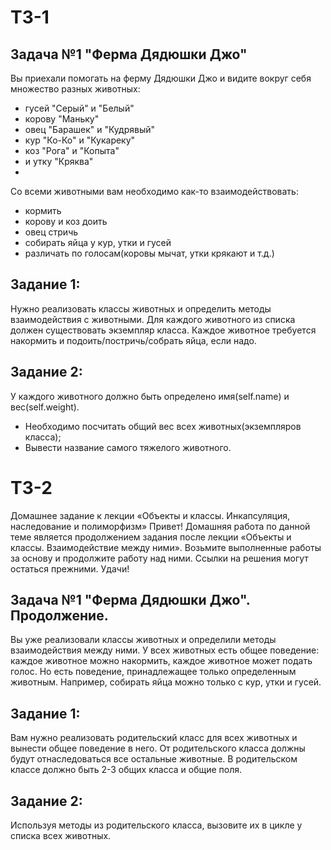 # ТЗ-1

## Задача №1 "Ферма Дядюшки Джо"

Вы приехали помогать на ферму Дядюшки Джо и видите вокруг себя множество разных животных:

- гусей "Серый" и "Белый"
- корову "Маньку"
- овец "Барашек" и "Кудрявый"
- кур "Ко-Ко" и "Кукареку"
- коз "Рога" и "Копыта"
- и утку "Кряква"
- 
​Со всеми животными вам необходимо как-то взаимодействовать:
- кормить
- корову и коз доить
- овец стричь
- собирать яйца у кур, утки и гусей
- различать по голосам(коровы мычат, утки крякают и т.д.)​
  
## Задание 1:

Нужно реализовать классы животных и определить методы взаимодействия с животными.
​Для каждого животного из списка должен существовать экземпляр класса.
Каждое животное требуется накормить и подоить/постричь/собрать яйца, если надо.​

## Задание 2:

У каждого животного должно быть определено имя(self.name) и вес(self.weight).

- Необходимо посчитать общий вес всех животных(экземпляров класса);
- Вывести название самого тяжелого животного.


# ТЗ-2

Домашнее задание к лекции «Объекты и классы. Инкапсуляция, наследование и полиморфизм»
​Привет! Домашняя работа по данной теме является продолжением задания после лекции «Объекты и классы. Взаимодействие между ними». Возьмите выполненные работы за основу и продолжите работу над ними. Ссылки на решения могут остаться прежними. Удачи!

## Задача №1 "Ферма Дядюшки Джо". Продолжение.

Вы уже реализовали классы животных и определили методы взаимодействия между ними. У всех животных есть общее поведение: каждое животное можно накормить, каждое животное может подать голос. Но есть поведение, принадлежащее только определенным животным. Например, собирать яйца можно только с кур, утки и гусей.

## Задание 1:

Вам нужно реализовать родительский класс для всех животных и вынести общее поведение в него.
От родительского класса должны будут отнаследоваться все остальные животные.
В родительском классе должно быть 2-3 общих класса и общие поля.

## Задание 2:

Используя методы из родительского класса, вызовите их в цикле у списка всех животных.


